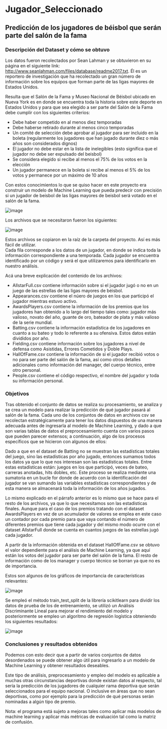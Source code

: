 # Jugador_Seleccionado
## Predicción de los jugadores de béisbol que serán parte del salón de la fama

### Descripción del Dataset y cómo se obtuvo
Los datos fueron recolectados por Sean Lahman y se obtuvieron en su página en el siguiente link: http://www.seanlahman.com/files/database/readme2017.txt. Él es un reportero de investigación que ha recolectado un gran número de información sobre los equipos que forman parte de las ligas mayores de Estados Unidos.

Resulta que el Salón de la Fama y Museo Nacional de Béisbol ubicado en Nueva York es en donde se encuentra toda la historia sobre este deporte en Estados Unidos y para que sea elegido a ser parte del Salón de la Fama debe cumplir con los siguientes criterios:

-	Debe haber competido en al menos diez temporadas
-	Debe haberse retirado durante al menos cinco temporadas
-	Un comité de selección debe aprobar al jugador para ser incluido en la boleta (regularmente los jugadores que han jugado durante diez o más años son considerados dignos)
-	El jugador no debe estar en la lista de inelegibles (esto significa que el jugador no debe ser expulsado del beisbol)
-	Se considera elegido si recibe al menos el 75% de los votos en la elección
-	Un jugador permanece en la boleta si recibe al menos el 5% de los votos y permanece por un máximo de 10 años

Con estos conocimientos lo que se quiso hacer en este proyecto era construir un modelo de Machine Learning que pueda predecir con precisión si un jugador de beisbol de las ligas mayores de beisbol será votado en el salón de la fama. 

![image](https://user-images.githubusercontent.com/43154438/118296821-0155c800-b4a3-11eb-9a80-bdcd0fd17e84.png)

Los archivos que se necesitaron fueron los siguientes:

![image](https://user-images.githubusercontent.com/43154438/118296856-09ae0300-b4a3-11eb-99df-b693497be41b.png)

Estos archivos se copiaron en la raíz de la carpeta del proyecto. Así es más fácil de utilizar.  
Cada fila corresponde a los datos de un jugador, en donde se indica toda la información correspondiente a una temporada. Cada jugador se encuentra identificado por un código y será el que utilizaremos para identificarlo en nuestro análisis.

Acá una breve explicación del contenido de los archivos:

-	AllstarFull.csv contiene información sobre si el jugador jugó o no en un juego de las estrellas de las ligas mayores de béisbol.
-	Appearances.csv contiene el núero de juegos en los que participó el jugador mientras estuvo activo. 
-	AwardsPlayers.csv contiene la información de los premios que los jugadores han obtenido a lo largo del tiempo tales como: jugador más valioso, novato del año, guante de oro, bateador de plata y más valioso de la serie mundial. 
-	Batting.csv contiene la información estadística de los jugadores en cuanto a su bateo y todo lo referente a su ofensiva. Estos datos están divididos por año. 
-	Fielding.csv contiene información sobre los jugadores a nivel de defensa como Asistidas, Errores Cometidos y Doble Plays. 
-	HallOfFame.csv contiene la información de si el jugador recibió votos o no para ser parte del salón de la fama, así como otros detalles adicionales como información del manager, del cuerpo técnico, entre otro personal.
-	People.csv contiene el código respectivo, el nombre del jugador y toda su información personal. 


### Objetivos

Tras obtenido el conjunto de datos se realiza su procesamiento, se analiza y se crea un modelo para realizar la predicción de qué jugador pasará al salón de la fama. Cada uno de los conjuntos de datos en archivos csv se recolectan estratégicamente para tener los datos dispuestos de una manera adecuada antes de ingresarla al modelo de Machine Learning, y dado a que son varias tablas de datos el preprocesamiento cuenta con varios pasos que pueden parecer extensos; a continuación, algo de los procesos específicos que se hicieron con algunos de ellos: 

Dado a que en el dataset de Batting no se muestran las estadísticas totales del juego, sino las estadísticas por año jugado, entonces sumamos todos los datos ya que lo que nos interesan son las estadísticas totales. Entre estas estadísticas están: juegos en los que participó, veces de bateo, carreras anotadas, hits dobles, etc. Este proceso se realiza mediante una sumatoria en un bucle for donde de acuerdo con la identificación del jugador se van sumando las variables estadísticas correspondientes y de esta manera se almacenará toda la información de los años jugados. 

Lo mismo explicado en el párrafo anterior es lo mismo que se hace para el resto de los archivos, ya que lo que necesitamos son las estadísticas finales. Aunque para el caso de los premios tratando con el dataset AwardsPlayers en vez de un acumulador de valores se emplea en este caso un contador por cada premio para que vaya contando el número de diferentes premios que tiene cada jugador y del mismo modo ocurre con el dataset AllstarFull donde se cuenta en cuantos juegos de las estrellas jugó cada jugador. 

A partir de la información obtenida en el dataset HallOfFame.csv se obtuvo el valor dependiente para el análisis de Machine Learning, ya que aquí están los votos del jugador para ser parte del salón de la fama. El resto de información como de los manager y cuerpo técnico se borran ya que no es de importancia. 

Estos son algunos de los gráficos de importancia de características relevantes:

![image](https://user-images.githubusercontent.com/43154438/118297014-39f5a180-b4a3-11eb-801f-290e519c5244.png)

Se empleó el método train_test_split de la librería scikitlearn para dividir los datos de prueba de los de entrenamiento, se utilizó un Análisis Discriminante Lineal para mejorar el rendimiento del modelo y posteriormente se empleo un algoritmo de regresión logística obteniendo los siguientes resultados:

![image](https://user-images.githubusercontent.com/43154438/118297046-44b03680-b4a3-11eb-943c-588a7bb949c3.png)

### Conclusiones y resultados obtenidos

Podemos con esto decir que a partir de varios conjuntos de datos desordenados se puede obtener algo útil para ingresarlo a un modelo de Machine Learning y obtener resultados deseables. 

Este tipo de análisis, preprocesamiento y empleo del modelo es aplicable a muchas otras circunstancias deportivas donde existan datos al respecto, tal sería la predicción de los jugadores de cualquier rama deportiva que serán seleccionados para el equipo nacional. O inclusive en áreas que no sean deportivas, como por ejemplo para la predicción de qué personas serán nominadas a algún tipo de premio. 

Nota: el programa está sujeto a mejoras tales como aplicar más modelos de machine learning y aplicar más métricas de evaluación tal como la matriz de confusión. 


